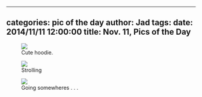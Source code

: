 
---
categories: pic of the day
author: Jad
tags: 
date: 2014/11/11 12:00:00
title: Nov. 11, Pics of the Day 
---

<figure>
<img src="/img/2014/11/11/img_20141111_112800427_medium.jpg" />
<figcaption>Cute hoodie.</figcaption>
</figure>

<figure>
<img src="/img/2014/11/11/img_20141111_133037199_medium.jpg" />
<figcaption>Strolling</figcaption>
</figure>

<figure>
<img src="/img/2014/11/11/img_20141111_103518060_medium.jpg" />
<figcaption>Going somewheres . . .</figcaption>
</figure>
